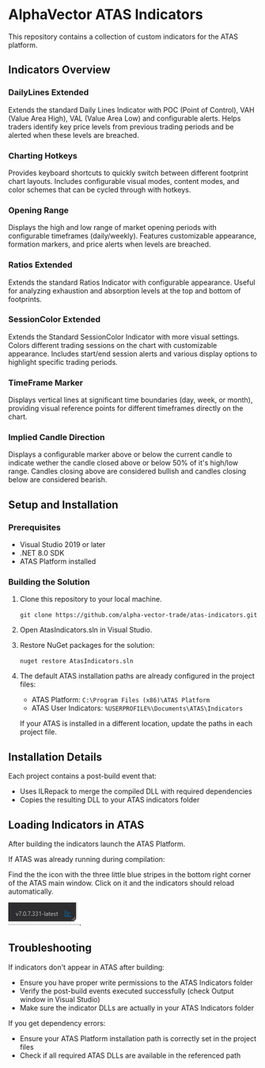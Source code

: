 ﻿# AlphaVector ATAS Indicators
This repository contains a collection of custom indicators for the ATAS platform.

## Indicators Overview
### DailyLines Extended
Extends the standard Daily Lines Indicator with POC (Point of Control), VAH (Value Area High), VAL (Value Area Low) and
configurable alerts. Helps traders identify key price levels from previous trading periods and be alerted when these 
levels are breached.

### Charting Hotkeys
Provides keyboard shortcuts to quickly switch between different footprint chart layouts. Includes configurable visual
modes, content modes, and color schemes that can be cycled through with hotkeys.

### Opening Range
Displays the high and low range of market opening periods with configurable timeframes (daily/weekly). Features
customizable appearance, formation markers, and price alerts when levels are breached.

### Ratios Extended
Extends the standard Ratios Indicator with configurable appearance. Useful for analyzing exhaustion and absorption 
levels at the top and bottom of footprints.

### SessionColor Extended
Extends the Standard SessionColor Indicator with more visual settings. Colors different trading sessions on the chart 
with customizable appearance. Includes start/end session alerts and various display options to highlight specific 
trading periods.

### TimeFrame Marker
Displays vertical lines at significant time boundaries (day, week, or month), providing visual reference points for
different timeframes directly on the chart.

### Implied Candle Direction
Displays a configurable marker above or below the current candle to indicate wether the candle closed above or below
50% of it's high/low range. Candles closing above are considered bullish and candles closing below are considered bearish.

## Setup and Installation
### Prerequisites
- Visual Studio 2019 or later
- .NET 8.0 SDK
- ATAS Platform installed

### Building the Solution
1. Clone this repository to your local machine.

   `git clone https://github.com/alpha-vector-trade/atas-indicators.git`

2. Open AtasIndicators.sln in Visual Studio.
3. Restore NuGet packages for the solution:

   `nuget restore AtasIndicators.sln`

4. The default ATAS installation paths are already configured in the project files:

   - ATAS Platform: `C:\Program Files (x86)\ATAS Platform`
   - ATAS User Indicators: `%USERPROFILE%\Documents\ATAS\Indicators`
   
   If your ATAS is installed in a different location, update the paths in each project file.

## Installation Details
Each project contains a post-build event that:

- Uses ILRepack to merge the compiled DLL with required dependencies
- Copies the resulting DLL to your ATAS indicators folder

## Loading Indicators in ATAS
After building the indicators launch the ATAS Platform.

If ATAS was already running during compilation:

Find the the icon with the three little blue stripes in the bottom right corner of the ATAS main window. Click on it
and the indicators should reload automatically.

![indicator-reload.png](SharedResources/Images/indicator-reload.png)

## Troubleshooting
If indicators don't appear in ATAS after building:

- Ensure you have proper write permissions to the ATAS Indicators folder
- Verify the post-build events executed successfully (check Output window in Visual Studio)
- Make sure the indicator DLLs are actually in your ATAS Indicators folder 

If you get dependency errors:

- Ensure your ATAS Platform installation path is correctly set in the project files
- Check if all required ATAS DLLs are available in the referenced path
